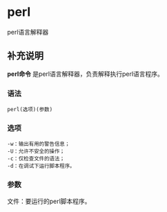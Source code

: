perl
===

perl语言解释器

## 补充说明

**perl命令** 是perl语言解释器，负责解释执行perl语言程序。

###  语法

```
perl(选项)(参数)
```

###  选项

```
-w：输出有用的警告信息；
-U：允许不安全的操作；
-c：仅检查文件的语法；
-d：在调试下运行脚本程序。
```

###  参数

文件：要运行的perl脚本程序。


